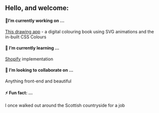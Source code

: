 ## Hello, and welcome:
#### 🔭I’m currently working on ... #### 
[This drawing app](https://github.com/george-staniland/Colouring-Book) - a digital colouring book using SVG animations and the in-built CSS Colours
 #### 🌱 I’m currently learning ...  #### 
[Shopify](https://www.shopify.com/about) implementation
 #### 👯 I’m looking to collaborate on ...  #### 
Anything front-end and beautiful
 ####  ⚡ Fun fact: ...  #### 
I once walked out around the Scottish countryside for a job

